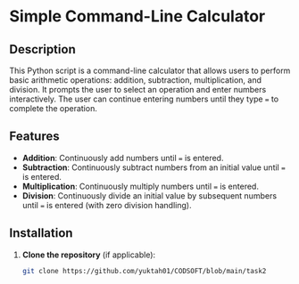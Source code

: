 # Simple Command-Line Calculator

## Description
This Python script is a command-line calculator that allows users to perform basic arithmetic operations: addition, subtraction, multiplication, and division. It prompts the user to select an operation and enter numbers interactively. The user can continue entering numbers until they type `=` to complete the operation.

## Features
- **Addition**: Continuously add numbers until `=` is entered.
- **Subtraction**: Continuously subtract numbers from an initial value until `=` is entered.
- **Multiplication**: Continuously multiply numbers until `=` is entered.
- **Division**: Continuously divide an initial value by subsequent numbers until `=` is entered (with zero division handling).

## Installation
1. **Clone the repository** (if applicable):
   ```bash
   git clone https://github.com/yuktah01/CODSOFT/blob/main/task2
